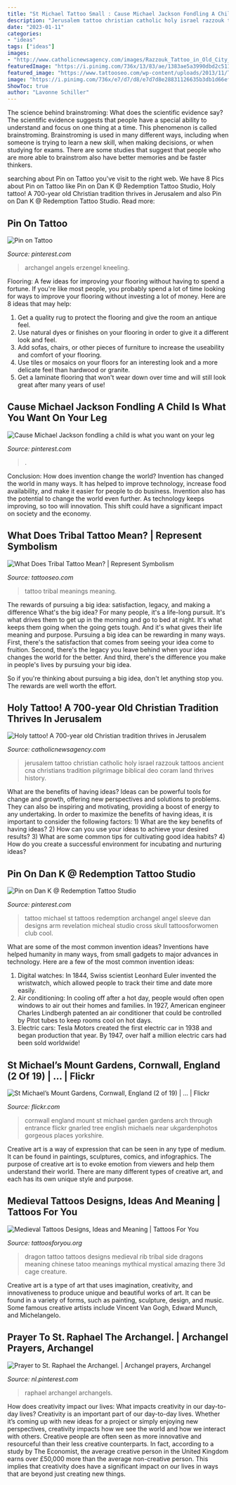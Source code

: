 ```yaml
---
title: "St Michael Tattoo Small : Cause Michael Jackson Fondling A Child Is What You Want On Your Leg"
description: "Jerusalem tattoo christian catholic holy israel razzouk tattoos ancient cna christians tradition pilgrimage biblical deo coram land thrives history"
date: "2023-01-11"
categories:
- "ideas"
tags: ["ideas"]
images:
- "http://www.catholicnewsagency.com/images/Razzouk_Tattoo_in_Old_City_Jerusalem_Israel_Credit_Addie_Mena_4_filter.jpg"
featuredImage: "https://i.pinimg.com/736x/13/83/ae/1383ae5a3990dbd2c511f7eb069a4507.jpg"
featured_image: "https://www.tattooseo.com/wp-content/uploads/2013/11/Tribal-Tattoo-Meanings-40.jpg"
image: "https://i.pinimg.com/736x/e7/d7/d8/e7d7d8e28831126635b3db1d66ef5359--michael-jackson-michael-okeefe.jpg"
ShowToc: true
author: "Lavonne Schiller"
---
```



The science behind brainstroming: What does the scientific evidence say?
The scientific evidence suggests that people have a special ability to understand and focus on one thing at a time. This phenomenon is called brainstroming. Brainstroming is used in many different ways, including when someone is trying to learn a new skill, when making decisions, or when studying for exams. There are some studies that suggest that people who are more able to brainstrom also have better memories and be faster thinkers.

	

		
searching about Pin on Tattoo you've visit to the right web. We have 8 Pics about Pin on Tattoo like Pin on Dan K @ Redemption Tattoo Studio, Holy tattoo! A 700-year old Christian tradition thrives in Jerusalem and also Pin on Dan K @ Redemption Tattoo Studio. Read more:
		
    
## Pin On Tattoo

<img loading=lazy src="https://i.pinimg.com/736x/3c/e9/e5/3ce9e5c5baabd0d3ee78c19cf7a90b3f.jpg" onerror="this.onerror=null;this.src='https://tse2.mm.bing.net/th?id=OIP.YaGFYxexcj-6gcmTuGgm9gHaJ4&amp;pid=15.1';" alt="Pin on Tattoo">

_Source: pinterest.com_

>archangel angels erzengel kneeling. 

	

Flooring: A few ideas for improving your flooring without having to spend a fortune.
If you're like most people, you probably spend a lot of time looking for ways to improve your flooring without investing a lot of money. Here are 8 ideas that may help: 
1. Get a quality rug to protect the flooring and give the room an antique feel. 
2. Use natural dyes or finishes on your flooring in order to give it a different look and feel. 
3. Add sofas, chairs, or other pieces of furniture to increase the useability and comfort of your flooring. 
4. Use tiles or mosaics on your floors for an interesting look and a more delicate feel than hardwood or granite. 
5. Get a laminate flooring that won't wear down over time and will still look great after many years of use! 

    
## Cause Michael Jackson Fondling A Child Is What You Want On Your Leg

<img loading=lazy src="https://i.pinimg.com/736x/e7/d7/d8/e7d7d8e28831126635b3db1d66ef5359--michael-jackson-michael-okeefe.jpg" onerror="this.onerror=null;this.src='https://tse2.mm.bing.net/th?id=OIP.3aVffSeCsHTCKnSUEKs64AHaJ-&amp;pid=15.1';" alt="Cause Michael Jackson fondling a child is what you want on your leg">

_Source: pinterest.com_

>. 

	

Conclusion: How does invention change the world?
Invention has changed the world in many ways. It has helped to improve technology, increase food availability, and make it easier for people to do business. Invention also has the potential to change the world even further. As technology keeps improving, so too will innovation. This shift could have a significant impact on society and the economy.

    
## What Does Tribal Tattoo Mean? | Represent Symbolism

<img loading=lazy src="https://www.tattooseo.com/wp-content/uploads/2013/11/Tribal-Tattoo-Meanings-40.jpg" onerror="this.onerror=null;this.src='https://tse3.mm.bing.net/th?id=OIP.cVrfqHq3FXIRY1pptsSn7gAAAA&amp;pid=15.1';" alt="What Does Tribal Tattoo Mean? | Represent Symbolism">

_Source: tattooseo.com_

>tattoo tribal meanings meaning. 

	

The rewards of pursuing a big idea: satisfaction, legacy, and making a difference
What's the big idea? For many people, it's a life-long pursuit. It's what drives them to get up in the morning and go to bed at night. It's what keeps them going when the going gets tough. And it's what gives their life meaning and purpose.
 Pursuing a big idea can be rewarding in many ways. First, there's the satisfaction that comes from seeing your idea come to fruition. Second, there's the legacy you leave behind when your idea changes the world for the better. And third, there's the difference you make in people's lives by pursuing your big idea.

So if you're thinking about pursuing a big idea, don't let anything stop you. The rewards are well worth the effort.

    
## Holy Tattoo! A 700-year Old Christian Tradition Thrives In Jerusalem

<img loading=lazy src="http://www.catholicnewsagency.com/images/Razzouk_Tattoo_in_Old_City_Jerusalem_Israel_Credit_Addie_Mena_4_filter.jpg" onerror="this.onerror=null;this.src='https://tse4.mm.bing.net/th?id=OIP.BoaVSIt_4il1xpxc22S8qwHaE8&amp;pid=15.1';" alt="Holy tattoo! A 700-year old Christian tradition thrives in Jerusalem">

_Source: catholicnewsagency.com_

>jerusalem tattoo christian catholic holy israel razzouk tattoos ancient cna christians tradition pilgrimage biblical deo coram land thrives history. 

	

What are the benefits of having ideas?
Ideas can be powerful tools for change and growth, offering new perspectives and solutions to problems. They can also be inspiring and motivating, providing a boost of energy to any undertaking. In order to maximize the benefits of having ideas, it is important to consider the following factors: 1) What are the key benefits of having ideas? 2) How can you use your ideas to achieve your desired results? 3) What are some common tips for cultivating good idea habits? 4) How do you create a successful environment for incubating and nurturing ideas?

    
## Pin On Dan K @ Redemption Tattoo Studio

<img loading=lazy src="https://i.pinimg.com/736x/4e/65/0a/4e650a829148a7df37bc6d26bc274969.jpg" onerror="this.onerror=null;this.src='https://tse2.mm.bing.net/th?id=OIP.Gu2ZG1Tx26beioFdkTUdXwHaNB&amp;pid=15.1';" alt="Pin on Dan K @ Redemption Tattoo Studio">

_Source: pinterest.com_

>tattoo michael st tattoos redemption archangel angel sleeve dan designs arm revelation micheal studio cross skull tattoosforwomen club cool. 

	

What are some of the most common invention ideas?
Inventions have helped humanity in many ways, from small gadgets to major advances in technology. Here are a few of the most common invention ideas:
1. Digital watches: In 1844, Swiss scientist Leonhard Euler invented the wristwatch, which allowed people to track their time and date more easily.
2. Air conditioning: In cooling off after a hot day, people would often open windows to air out their homes and families. In 1927, American engineer Charles Lindbergh patented an air conditioner that could be controlled by Pitot tubes to keep rooms cool on hot days.
3. Electric cars: Tesla Motors created the first electric car in 1938 and began production that year. By 1947, over half a million electric cars had been sold worldwide!

    
## St Michael’s Mount Gardens, Cornwall, England (2 Of 19) | … | Flickr

<img loading=lazy src="https://c1.staticflickr.com/9/8357/8314426636_df9539ca34_b.jpg" onerror="this.onerror=null;this.src='https://tse4.mm.bing.net/th?id=OIP.rFwERFllbwhLLxSQV2WxkgHaK5&amp;pid=15.1';" alt="St Michael’s Mount Gardens, Cornwall, England (2 of 19) | … | Flickr">

_Source: flickr.com_

>cornwall england mount st michael garden gardens arch through entrance flickr gnarled tree english michaels near ukgardenphotos gorgeous places yorkshire. 

	

Creative art is a way of expression that can be seen in any type of medium. It can be found in paintings, sculptures, comics, and infographics. The purpose of creative art is to evoke emotion from viewers and help them understand their world. There are many different types of creative art, and each has its own unique style and purpose.

    
## Medieval Tattoos Designs, Ideas And Meaning | Tattoos For You

<img loading=lazy src="https://www.tattoosforyou.org/wp-content/uploads/2016/03/Medieval-Tattoos-for-Women.jpg" onerror="this.onerror=null;this.src='https://tse4.mm.bing.net/th?id=OIP.t-wOacQLrC0g21CERprJvwHaJ4&amp;pid=15.1';" alt="Medieval Tattoos Designs, Ideas and Meaning | Tattoos For You">

_Source: tattoosforyou.org_

>dragon tattoo tattoos designs medieval rib tribal side dragons meaning chinese tatoo meanings mythical mystical amazing there 3d cage creature. 

	

Creative art is a type of art that uses imagination, creativity, and innovativeness to produce unique and beautiful works of art. It can be found in a variety of forms, such as painting, sculpture, design, and music. Some famous creative artists include Vincent Van Gogh, Edward Munch, and Michelangelo.

    
## Prayer To St. Raphael The Archangel. | Archangel Prayers, Archangel

<img loading=lazy src="https://i.pinimg.com/736x/13/83/ae/1383ae5a3990dbd2c511f7eb069a4507.jpg" onerror="this.onerror=null;this.src='https://tse4.mm.bing.net/th?id=OIP.V5vY7fZ1_mpTClEEeYCb9wHaKk&amp;pid=15.1';" alt="Prayer to St. Raphael the Archangel. | Archangel prayers, Archangel">

_Source: nl.pinterest.com_

>raphael archangel archangels. 

	

How does creativity impact our lives: What impacts creativity in our day-to-day lives?
Creativity is an important part of our day-to-day lives. Whether it’s coming up with new ideas for a project or simply enjoying new perspectives, creativity impacts how we see the world and how we interact with others. Creative people are often seen as more innovative and resourceful than their less creative counterparts. In fact, according to a study by The Economist, the average creative person in the United Kingdom earns over £50,000 more than the average non-creative person. This implies that creativity does have a significant impact on our lives in ways that are beyond just creating new things.


